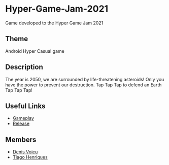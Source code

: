# Hyper-Game-Jam-2021
Game developed to the Hyper Game Jam 2021

## Theme

Android Hyper Casual game

## Description

The year is 2050, we are surrounded by life-threatening asteroids! 
Only you have the power to prevent our destruction.
Tap Tap Tap to defend an Earth Tap Tap Tap!

## Useful Links

* [Gameplay](https://youtu.be/0nPJO4yVDzM)
* [Release](https://github.com/Toscan0/Hyper-Game-Jam-2021/releases/tag/v2.0.0)

## Members

* [Denis Voicu](https://github.com/Smeurfy)
* [Tiago Henriques](https://github.com/Toscan0)
